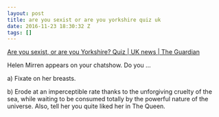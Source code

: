 ```yaml
---
layout: post
title: are you sexist or are you yorkshire quiz uk
date: 2016-11-23 18:30:32 Z
tags: []
---
```

[Are you sexist, or are you Yorkshire? Quiz | UK news | The Guardian](https://www.theguardian.com/uk-news/shortcuts/2016/nov/21/are-you-sexist-or-are-you-yorkshire-quiz-michael-parkinson-helen-mirren)

Helen Mirren appears on your chatshow. Do you …

a) Fixate on her breasts.

b) Erode at an imperceptible rate thanks to the unforgiving cruelty of the sea, while waiting to be consumed totally by the powerful nature of the universe. Also, tell her you quite liked her in The Queen.
